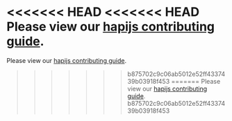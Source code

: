 <<<<<<< HEAD
<<<<<<< HEAD
Please view our [hapijs contributing guide](https://github.com/hapijs/hapi/blob/master/CONTRIBUTING.md).
=======
Please view our [hapijs contributing guide](https://github.com/hapijs/hapi/blob/master/CONTRIBUTING.md).
>>>>>>> b875702c9c06ab5012e52ff4337439b03918f453
=======
Please view our [hapijs contributing guide](https://github.com/hapijs/hapi/blob/master/CONTRIBUTING.md).
>>>>>>> b875702c9c06ab5012e52ff4337439b03918f453
